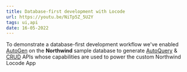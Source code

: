 ```yaml
---
title: Database-first development with Locode
url: https://youtu.be/NiTp5Z_5U2Y
tags: ui,api
date: 16-05-2022
---
```


To demonstrate a database-first development workflow we've enabled
[AutoGen](https://docs.servicestack.net/autoquery-autogen)
on the **Northwind** sample database to generate 
[AutoQuery](https://docs.servicestack.net/autoquery-rdbms) & 
[CRUD](https://docs.servicestack.net/autoquery-crud) 
APIs whose capabilities are used to power the custom Northwind Locode App
